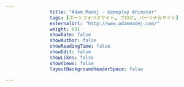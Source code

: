 ---
                title: "Adam Madej - Gameplay Animator"
                tags: [ポートフォリオサイト, ブログ, パーソナルサイト]
                externalUrl: "http://www.adammadej.com/"
                weight: 631
                showDate: false
                showAuthor: false
                showReadingTime: false
                showEdit: false
                showLikes: false
                showViews: false
                layoutBackgroundHeaderSpace: false
                ---


